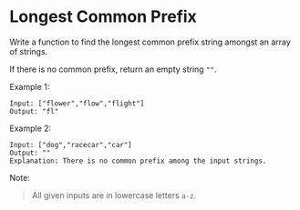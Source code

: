 # Longest Common Prefix

Write a function to find the longest common prefix string amongst an array of strings.

If there is no common prefix, return an empty string `""`.

Example 1:

    Input: ["flower","flow","flight"]
    Output: "fl"
Example 2:

    Input: ["dog","racecar","car"]
    Output: ""
    Explanation: There is no common prefix among the input strings.

Note:

> All given inputs are in lowercase letters `a-z`.
